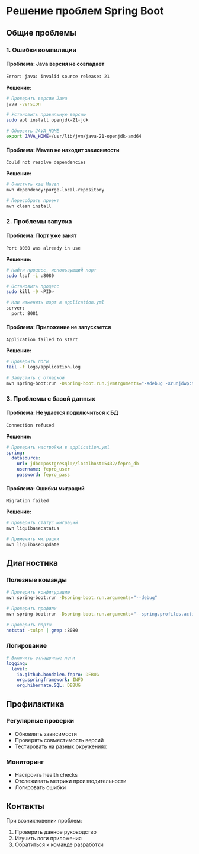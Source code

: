 # Решение проблем Spring Boot

## Общие проблемы

### 1. Ошибки компиляции

#### Проблема: Java версия не совпадает
```
Error: java: invalid source release: 21
```

**Решение:**
```bash
# Проверить версию Java
java -version

# Установить правильную версию
sudo apt install openjdk-21-jdk

# Обновить JAVA_HOME
export JAVA_HOME=/usr/lib/jvm/java-21-openjdk-amd64
```

#### Проблема: Maven не находит зависимости
```
Could not resolve dependencies
```

**Решение:**
```bash
# Очистить кэш Maven
mvn dependency:purge-local-repository

# Пересобрать проект
mvn clean install
```

### 2. Проблемы запуска

#### Проблема: Порт уже занят
```
Port 8080 was already in use
```

**Решение:**
```bash
# Найти процесс, использующий порт
sudo lsof -i :8080

# Остановить процесс
sudo kill -9 <PID>

# Или изменить порт в application.yml
server:
  port: 8081
```

#### Проблема: Приложение не запускается
```
Application failed to start
```

**Решение:**
```bash
# Проверить логи
tail -f logs/application.log

# Запустить с отладкой
mvn spring-boot:run -Dspring-boot.run.jvmArguments="-Xdebug -Xrunjdwp:transport=dt_socket,server=y,suspend=n,address=5005"
```

### 3. Проблемы с базой данных

#### Проблема: Не удается подключиться к БД
```
Connection refused
```

**Решение:**
```yaml
# Проверить настройки в application.yml
spring:
  datasource:
    url: jdbc:postgresql://localhost:5432/fepro_db
    username: fepro_user
    password: fepro_pass
```

#### Проблема: Ошибки миграций
```
Migration failed
```

**Решение:**
```bash
# Проверить статус миграций
mvn liquibase:status

# Применить миграции
mvn liquibase:update
```

## Диагностика

### Полезные команды
```bash
# Проверить конфигурацию
mvn spring-boot:run -Dspring-boot.run.arguments="--debug"

# Проверить профили
mvn spring-boot:run -Dspring-boot.run.arguments="--spring.profiles.active=dev"

# Проверить порты
netstat -tulpn | grep :8080
```

### Логирование
```yaml
# Включить отладочные логи
logging:
  level:
    io.github.bondalen.fepro: DEBUG
    org.springframework: INFO
    org.hibernate.SQL: DEBUG
```

## Профилактика

### Регулярные проверки
- Обновлять зависимости
- Проверять совместимость версий
- Тестировать на разных окружениях

### Мониторинг
- Настроить health checks
- Отслеживать метрики производительности
- Логировать ошибки

## Контакты

При возникновении проблем:
1. Проверить данное руководство
2. Изучить логи приложения
3. Обратиться к команде разработки